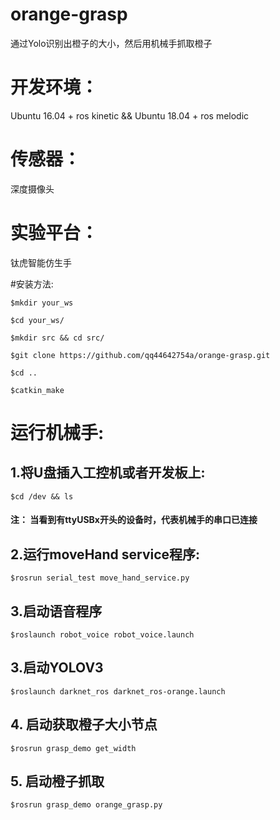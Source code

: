 # orange-grasp
通过Yolo识别出橙子的大小，然后用机械手抓取橙子

# 开发环境：
Ubuntu 16.04 + ros kinetic &&  Ubuntu 18.04 + ros melodic

# 传感器：

深度摄像头

# 实验平台：

钛虎智能仿生手
  
#安装方法:
```
$mkdir your_ws
     
$cd your_ws/
     
$mkdir src && cd src/
     
$git clone https://github.com/qq44642754a/orange-grasp.git
     
$cd ..
     
$catkin_make
```


# 运行机械手:

## 1.将U盘插入工控机或者开发板上:
```
$cd /dev && ls
```
#### 注： 当看到有ttyUSBx开头的设备时，代表机械手的串口已连接
## 2.运行moveHand service程序:
```
$rosrun serial_test move_hand_service.py
```

## 3.启动语音程序
```
$roslaunch robot_voice robot_voice.launch
```

## 3.启动YOLOV3
```
$roslaunch darknet_ros darknet_ros-orange.launch
```

## 4. 启动获取橙子大小节点
```
$rosrun grasp_demo get_width
```

## 5. 启动橙子抓取
```
$rosrun grasp_demo orange_grasp.py
```





